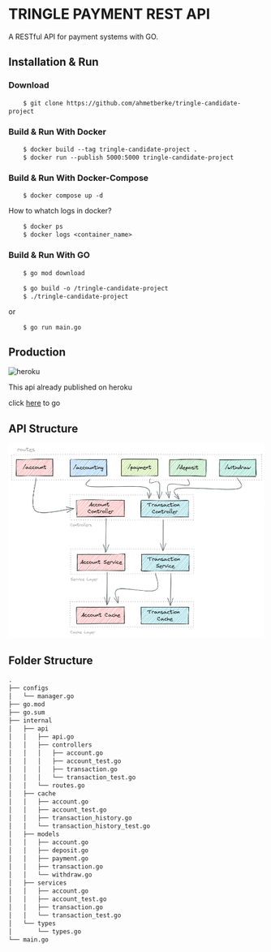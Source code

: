 # TRINGLE PAYMENT REST API

A RESTful API for payment systems with GO.

## Installation & Run
### Download
```
    $ git clone https://github.com/ahmetberke/tringle-candidate-project
```

### Build & Run With Docker
```
    $ docker build --tag tringle-candidate-project .
    $ docker run --publish 5000:5000 tringle-candidate-project
```
### Build & Run With Docker-Compose
```
    $ docker compose up -d
```
How to whatch logs in docker?
```
    $ docker ps
    $ docker logs <container_name>
```

### Build & Run With GO
```
    $ go mod download
```
```
    $ go build -o /tringle-candidate-project
    $ ./tringle-candidate-project
```
or
```
    $ go run main.go
```

## Production

![heroku](https://www.vectorlogo.zone/logos/heroku/heroku-ar21.png)

This api already published on heroku

click [here](https://tringle-payment-rest-api.herokuapp.com/) to go

## API Structure

![api structure](https://github.com/ahmetberke/tringle-candidate-project/blob/main/images/arc.png?raw=true)

## Folder Structure
```
.
├── configs
│   └── manager.go
├── go.mod
├── go.sum
├── internal
│   ├── api
│   │   ├── api.go
│   │   ├── controllers
│   │   │   ├── account.go
│   │   │   ├── account_test.go
│   │   │   ├── transaction.go
│   │   │   └── transaction_test.go
│   │   └── routes.go
│   ├── cache
│   │   ├── account.go
│   │   ├── account_test.go
│   │   ├── transaction_history.go
│   │   └── transaction_history_test.go
│   ├── models
│   │   ├── account.go
│   │   ├── deposit.go
│   │   ├── payment.go
│   │   ├── transaction.go
│   │   └── withdraw.go
│   ├── services
│   │   ├── account.go
│   │   ├── account_test.go
│   │   ├── transaction.go
│   │   └── transaction_test.go
│   └── types
│       └── types.go
└── main.go

```